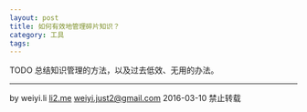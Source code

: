 ```yaml
---
layout: post
title: 如何有效地管理碎片知识？
category: 工具
tags: 
---
```


TODO
总结知识管理的方法，以及过去低效、无用的办法。

------

by
weiyi.li [li2.me](li2.me) <weiyi.just2@gmail.com>
2016-03-10
禁止转载
